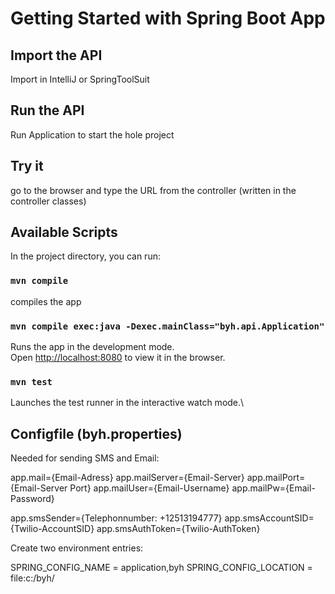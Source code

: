 # Getting Started with Spring Boot App

## Import the API 
Import in IntelliJ or SpringToolSuit 
## Run the API
Run Application to start the hole project
## Try it
go to the browser and type the URL from the controller (written in the controller classes)
## Available Scripts

In the project directory, you can run:

### `mvn compile`

compiles the app 

### `mvn compile exec:java -Dexec.mainClass="byh.api.Application"`

Runs the app in the development mode.\
Open [http://localhost:8080](http://localhost:8080) to view it in the browser.

### `mvn test`

Launches the test runner in the interactive watch mode.\

## Configfile (byh.properties)

Needed for sending SMS and Email:

app.mail={Email-Adress}
app.mailServer={Email-Server}
app.mailPort={Email-Server Port}
app.mailUser={Email-Username}
app.mailPw={Email-Password}

app.smsSender={Telephonnumber: +12513194777}
app.smsAccountSID={Twilio-AccountSID}
app.smsAuthToken={Twilio-AuthToken}

Create two environment entries: 

SPRING_CONFIG_NAME = application,byh
SPRING_CONFIG_LOCATION = file:c:/byh/
